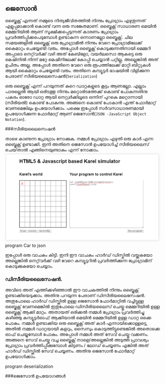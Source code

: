 ## ജെസോന്‍

ഒബ്ജെക്റ്റ് എന്നത് നമ്മുടെ നിത്യജീവിതത്തില്‍ നിന്നും പ്രോഗ്രാം എഴുതുന്നത് എളുപ്പമാക്കാന്‍ കൊണ്ട് വന്ന ഒരു സങ്കേതമാണ്. ഒബ്ജെക്റ്റ് സാധാരണ മെയിന്‍ മെമ്മറിയില്‍ ആണ് സൂക്ഷിക്കപ്പെടുന്നത് കാരണം പ്രോഗ്രാം പ്രവര്‍ത്തിപ്പിക്കപെടുമ്പോള്‍ ഉണ്ടാകുന്ന ഒന്നാണല്ലോ ഒബ്ജെക്റ്റ്.  ചില സമയങ്ങളില്‍ ഒബ്ജെക്റ്റ് ഒരു പ്രോഗ്രാമില്‍ നിന്നും വേറെ പ്രോഗ്രാമിലേക്ക് കൈമാറ്റം ചെയ്യേണ്ടി വരും. അപ്പോള്‍ ഒബ്ജെക്റ്റ് കൊടുക്കുന്നതിനായി മെമ്മറി അപ്പാടെ നെറ്റ്‌വര്‍ക്ക് വഴി അത് കേബിളോ, വയര്‍ലസൊ ആകട്ടെ ഒരു മെഷിനില്‍ നിന്ന് മറ്റേ മെഷീനിലേക്ക് കോപ്പി ചെയ്യാന്‍ പറ്റില്ല. അല്ലെങ്കില്‍ അത് ഉചിതം അല്ല. അപ്പോള്‍ അതിനെ വേറെ ഒരു രൂപത്തിലേക്ക് മാറ്റി ബിറ്റുകള്‍ ആയി കൈമാറ്റം ചെയ്യേണ്ടി വരും. അതിനെ കമ്പ്യൂട്ടര്‍ ഭാഷയില്‍ വിളിക്കുന്ന പേരാണ് സീരിയലൈസെഷന്‍(`Serialization`) 

ഒരു ഒബ്ജെക്റ്റ് എന്ന് പറയുന്നത് കുറെ ഡാറ്റകളുടെ കൂട്ടം ആണല്ലോ. എല്ലാം പാരല്ലെല്‍ ആയി ഒരിടത്തു നിന്നും മറ്റൊരിടത്തേക്ക് കൊണ്ട് പോകുന്നതിനു പകരം ഓരോ ഡാറ്റ ആയി നെറ്റ്വര്‍ക്കിലൂടെ ഒന്നിന് പുറകെ മറ്റൊന്നായി (സീരിയല്‍)  കൊണ്ട് പോകുന്നു. അങ്ങനെ കൊണ്ട് പോകാന്‍ എന്ത് ഫോര്‍മാറ്റ്‌ വേണമെങ്കിലും ഉപയോഗിക്കാം. പക്ഷെ ഇപ്പോള്‍ സര്‍വസാധാരണമായി ഉപയോഗിക്കുന്ന ഫോര്‍മാറ്റ്‌ ആണ് ജെസോന്‍(`JSON -JavaScript Object Notation`). 

###സീരിയലൈസെഷന്‍

താഴെ കാണുന്ന പ്രോഗ്രാം നോക്കുക. നമ്മള്‍ പ്രോഗ്രാം എഴുതി ഒരു കാര്‍ എന്ന ഒബ്ജെക്റ്റ് ഉണ്ടാക്കി. ഇനി അതിനെ ജെസോന്‍ ഉപയോഗിച്ച് സീരിയലൈസ് ചെയ്‌താല്‍ എങ്ങിനെയുണ്ടാകും എന്ന് നോക്കാം.
![കരെല്‍ ജെസോന്‍](images/ch08/10/01-jsonOfKarel.PNG)
program Car to json

ഇപ്പോള്‍ ഒരു വാചകം കിട്ടി. ഇനി ഈ വാചകം ഹാര്‍ഡ് ഡിസ്കില്‍ വയ്ക്കുകയോ അല്ലെങ്കില്‍ നെറ്റ്‌വര്‍ക്ക് വഴി വേറെ കമ്പ്യൂട്ടറില്‍ പ്രവര്‍ത്തിക്കുന്ന പ്രോഗ്രാമിന് കൊടുക്കുകയോ ചെയ്യാം. 

### ഡിസീരിയലൈസേഷന്‍. 

അവിടെ അത് എത്തിക്കഴിഞ്ഞാല്‍ ഈ വാചകത്തില്‍ നിന്നും ഒബ്ജെക്റ്റ് ഉണ്ടാക്കിയെടുക്കാം. അതിനു പറയുന്ന പേരാണ് ഡിസീരിയലൈസേഷന്‍. അതുപോലെ ഹാര്‍ഡ് ഡിസ്ക്കില്‍ ഉള്ള ജെസോന്‍ ഫോര്‍മാറ്റില്‍ വച്ചിട്ടുള്ള ഒബ്ജെക്റ്റ് വേണമെങ്കില്‍ ഇതുപോലെ ഡിസീരിയലൈസ് ചെയ്തു മെമ്മറിയില്‍ ഉള്ള ഒബ്ജെക്റ്റ് ആക്കി മാറ്റം. അതായത് ഒരിക്കല്‍ നമ്മള്‍ പ്രോഗ്രാം പ്രവര്‍ത്തിച്ചു കഴിഞ്ഞു കമ്പ്യൂട്ടര്‍ഓഫ്‌ ആക്കിയാല്‍ മെയിന്‍ മെമ്മറിയില്‍ ഉള്ള ഡാറ്റ ഒക്കെ പോകും. നമ്മള്‍ ഉണ്ടാക്കിയ ഒരു   ഒബ്ജെക്റ്റ് അത് കാര്‍ എന്നായിക്കൊള്ളട്ടെ, അതില്‍ നമ്മള്‍ ഡാറ്റയായി കളറും, സൈസും കൊടുത്തിട്ടുണ്ടെങ്കില്‍ അതൊക്കെ ഓഫ് ചെയ്യുമ്പോള്‍ പോകും. അപ്പോള്‍ നമ്മള്‍ അത് സേവ് ചെയ്തു വക്കണം. അങ്ങനെ സേവ് ചെയ്തു വച്ച ഒബ്ജെക്റ്റ് നാളെ/അല്ലെങ്കില്‍ അടുത്ത പ്രാവശ്യം പ്രോഗ്രാം പ്രവര്‍ത്തിപ്പിക്കുമ്പോള്‍ കിട്ടണം / ലോഡ് ചെയ്യണം എങ്കില്‍ അത് ഹാര്‍ഡ് ഡിസ്ക്കില്‍ സേവ് ചെയ്യണം. അതിനു ജെസോന്‍ ഫോര്‍മാറ്റ്‌ ഉപയോഗിക്കാം.

program deserialization

###ജെസോന്‍ ഉപയോഗങ്ങള്‍